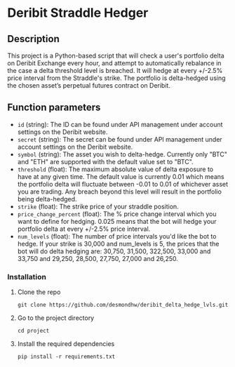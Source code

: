 # Deribit Straddle Hedger

## Description

This project is a Python-based script that will check a user's portfolio delta on Deribit Exchange every hour, and attempt to automatically rebalance in the case a delta threshold level is breached. It will hedge at every +/-2.5% price interval from the Straddle's strike.
The portfolio is delta-hedged using the chosen asset’s perpetual futures contract on Deribit.

## Function parameters

- `id` (string): The ID can be found under API management under account settings on the Deribit website.
- `secret` (string): The secret can be found under API management under account settings on the Deribit website.
- `symbol` (string): The asset you wish to delta-hedge. Currently only "BTC" and "ETH" are supported with the default value set to "BTC".
- `threshold` (float): The maximum absolute value of delta exposure to have at any given time. The default value is currently 0.01 which means the portfolio delta will fluctuate between -0.01 to 0.01 of whichever asset you are trading. Any breach beyond this level will result in the portfolio being delta-hedged.
- `strike` (float): The strike price of your straddle position.
- `price_change_percent` (float): The % price change interval which you want to define for hedging. 0.025 means that the bot will hedge your portfolio delta at every +/-2.5% price interval.
- `num_levels` (float): The number of price intervals you'd like the bot to hedge. If your strike is 30,000 and num_levels is 5, the prices that the bot will do delta hedging are:
  30,750, 31,500, 322,500, 33,000 and 33,750 and
  29,250, 28,500, 27,750, 27,000 and 26,250.

### Installation

1. Clone the repo
   ```
   git clone https://github.com/desmondhw/deribit_delta_hedge_lvls.git
   ```
2. Go to the project directory
   ```
   cd project
   ```
3. Install the required dependencies
   ```
   pip install -r requirements.txt
   ```